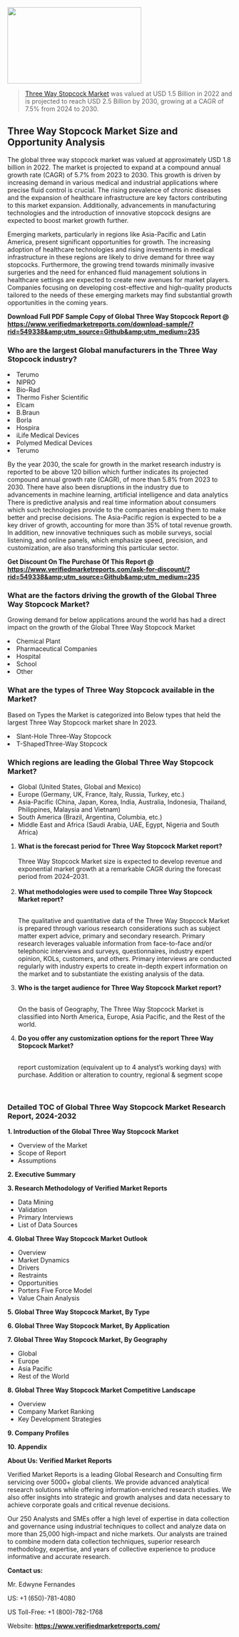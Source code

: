 <img src="https://ffe5etoiles.com/wp-content/uploads/2024/12/MST1-300x171.png" alt="" width="300" height="171" class="alignnone size-medium wp-image-20088" /><blockquote><p><p><a href="https://www.verifiedmarketreports.com/download-sample/?rid=549338&utm_source=Github&utm_medium=235" target="_blank">Three Way Stopcock Market</a> was valued at USD 1.5 Billion in 2022 and is projected to reach USD 2.5 Billion by 2030, growing at a CAGR of 7.5% from 2024 to 2030.</p></blockquote><p><h2>Three Way Stopcock Market Size and Opportunity Analysis</h2><p>The global three way stopcock market was valued at approximately USD 1.8 billion in 2022. The market is projected to expand at a compound annual growth rate (CAGR) of 5.7% from 2023 to 2030. This growth is driven by increasing demand in various medical and industrial applications where precise fluid control is crucial. The rising prevalence of chronic diseases and the expansion of healthcare infrastructure are key factors contributing to this market expansion. Additionally, advancements in manufacturing technologies and the introduction of innovative stopcock designs are expected to boost market growth further.</p><p>Emerging markets, particularly in regions like Asia-Pacific and Latin America, present significant opportunities for growth. The increasing adoption of healthcare technologies and rising investments in medical infrastructure in these regions are likely to drive demand for three way stopcocks. Furthermore, the growing trend towards minimally invasive surgeries and the need for enhanced fluid management solutions in healthcare settings are expected to create new avenues for market players. Companies focusing on developing cost-effective and high-quality products tailored to the needs of these emerging markets may find substantial growth opportunities in the coming years.</p></p><p class=""><strong>Download Full PDF Sample Copy of Global Three Way Stopcock Report @ <a href="https://www.verifiedmarketreports.com/download-sample/?rid=549338&amp;utm_source=Github&amp;utm_medium=235" target="_blank">https://www.verifiedmarketreports.com/download-sample/?rid=549338&amp;utm_source=Github&amp;utm_medium=235</a></strong></p><h3 id="" class="">Who are the largest Global manufacturers in the Three Way Stopcock industry?</h3><p><li>Terumo</li><li> NIPRO</li><li> Bio-Rad</li><li> Thermo Fisher Scientific</li><li> Elcam</li><li> B.Braun</li><li> Borla</li><li> Hospira</li><li> iLife Medical Devices</li><li> Polymed Medical Devices</li><li> Terumo</li></p><div class=""><div class="" dir="" data-message-author-role="" data-message-id="" data-message-model-slug=""><div class=""><div class=""><div class=""><div class="" dir="" data-message-author-role="" data-message-id="" data-message-model-slug=""><div class=""><div class=""><p>By the year 2030, the scale for growth in the market research industry is reported to be above 120 billion which further indicates its projected compound annual growth rate (CAGR), of more than 5.8% from 2023 to 2030. There have also been disruptions in the industry due to advancements in machine learning, artificial intelligence and data analytics There is predictive analysis and real time information about consumers which such technologies provide to the companies enabling them to make better and precise decisions. The Asia-Pacific region is expected to be a key driver of growth, accounting for more than 35% of total revenue growth. In addition, new innovative techniques such as mobile surveys, social listening, and online panels, which emphasize speed, precision, and customization, are also transforming this particular sector.</p><p><strong>Get Discount On The Purchase Of This Report @&nbsp; <a href="https://www.verifiedmarketreports.com/ask-for-discount/?rid=549338&amp;utm_source=Github&amp;utm_medium=235" target="_blank">https://www.verifiedmarketreports.com/ask-for-discount/?rid=549338&amp;utm_source=Github&amp;utm_medium=235</a></strong></p></div></div></div></div></div></div></div></div><h3 id="" class="">What are the factors driving the growth of the Global Three Way Stopcock Market?</h3><p id="" class="">Growing demand for below applications around the world has had a direct impact on the growth of the Global Three Way Stopcock Market</p><p id="" class=""><li>Chemical Plant</li><li> Pharmaceutical Companies</li><li> Hospital</li><li> School</li><li> Other</li></p><h3 id="" class="">What are the types of Three Way Stopcock available in the Market?</h3><p id="" class="">Based on Types the Market is categorized into Below types that held the largest Three Way Stopcock market share In 2023.</p><p id="" class=""><li>Slant-Hole Three-Way Stopcock</li><li> T-ShapedThree-Way Stopcock</li></p><h3 id="" class="">Which regions are leading the Global Three Way Stopcock Market?</h3><ul><li>Global (United States, Global and Mexico)</li><li>Europe (Germany, UK, France, Italy, Russia, Turkey, etc.)</li><li>Asia-Pacific (China, Japan, Korea, India, Australia, Indonesia, Thailand, Philippines, Malaysia and Vietnam)</li><li>South America (Brazil, Argentina, Columbia, etc.)</li><li>Middle East and Africa (Saudi Arabia, UAE, Egypt, Nigeria and South Africa)</li></ul><p><ol><li><strong>What is the forecast period for Three Way Stopcock Market report?<br /></strong><br /><span data-sheets-root="1" data-sheets-value="{&quot;1&quot;:2,&quot;2&quot;:&quot;XXXX size is expected to develop revenue and exponential market growth at a remarkable CAGR during the forecast period from 2024&ndash;2030.&quot;}" data-sheets-userformat="{&quot;2&quot;:12674,&quot;4&quot;:{&quot;1&quot;:2,&quot;2&quot;:16776960},&quot;10&quot;:2,&quot;11&quot;:0,&quot;15&quot;:&quot;Arial&quot;,&quot;16&quot;:12}">Three Way Stopcock Market size is expected to develop revenue and exponential market growth at a remarkable CAGR during the forecast period from 2024&ndash;2031.</span><br /><br /></li><li><strong>What methodologies were used to compile Three Way Stopcock Market report?<br /><br /></strong><p>The qualitative and quantitative data of the&nbsp;Three Way Stopcock Market is prepared through various research considerations such as subject matter expert advice, primary and secondary research. Primary research leverages valuable information from face-to-face and/or telephonic interviews and surveys, questionnaires, industry expert opinion, KOLs, customers, and others. Primary interviews are conducted regularly with industry experts to create in-depth expert information on the market and to substantiate the existing analysis of the data.&nbsp;</p></li><li><strong>Who is the target audience for Three Way Stopcock Market report?<br /><br /></strong><p>On the basis of Geography, The&nbsp;Three Way Stopcock Market is classified into North America, Europe, Asia Pacific, and the Rest of the world.</p></li><li><strong>Do you offer any customization options for the report Three Way Stopcock Market?<br /><br /></strong><p>report customization (equivalent up to 4 analyst&rsquo;s working days) with purchase. Addition or alteration to country, regional &amp; segment scope</p><p>&nbsp;</p></li></ol></p><h3 id="" class="">Detailed TOC of Global Three Way Stopcock Market Research Report, 2024-2032</h3><p id="" class=""><strong>1. Introduction of the Global Three Way Stopcock Market</strong></p><ul><li>Overview of the Market</li><li>Scope of Report</li><li>Assumptions</li></ul><p id="" class=""><strong>2. Executive Summary</strong></p><p id="" class=""><strong>3. Research Methodology of&nbsp;Verified Market Reports</strong></p><ul><li>Data Mining</li><li>Validation</li><li>Primary Interviews</li><li>List of Data Sources</li></ul><p id="" class=""><strong>4. Global Three Way Stopcock Market Outlook</strong></p><ul><li>Overview</li><li>Market Dynamics</li><li>Drivers</li><li>Restraints</li><li>Opportunities</li><li>Porters Five Force Model</li><li>Value Chain Analysis</li></ul><p id="" class=""><strong>5. Global Three Way Stopcock Market, By&nbsp;Type</strong></p><p id="" class=""><strong>6. Global Three Way Stopcock Market, By Application</strong></p><p id="" class=""><strong>7. Global Three Way Stopcock Market, By Geography</strong></p><ul><li>Global</li><li>Europe</li><li>Asia Pacific</li><li>Rest of the World</li></ul><p id="" class=""><strong>8. Global Three Way Stopcock Market Competitive Landscape</strong></p><ul><li>Overview</li><li>Company Market Ranking</li><li>Key Development Strategies</li></ul><p id="" class=""><strong>9. Company Profiles</strong></p><p id="" class=""><strong>10. Appendix</strong></p><p id="" class=""><strong>About Us: Verified Market Reports</strong></p><p id="" class="">Verified Market Reports is a leading Global Research and Consulting firm servicing over 5000+ global clients. We provide advanced analytical research solutions while offering information-enriched research studies. We also offer insights into strategic and growth analyses and data necessary to achieve corporate goals and critical revenue decisions.</p><p id="" class="">Our 250 Analysts and SMEs offer a high level of expertise in data collection and governance using industrial techniques to collect and analyze data on more than 25,000 high-impact and niche markets. Our analysts are trained to combine modern data collection techniques, superior research methodology, expertise, and years of collective experience to produce informative and accurate research.</p><p id="" class=""><strong>Contact us:</strong></p><p id="" class="">Mr. Edwyne Fernandes</p><p id="" class="">US: +1 (650)-781-4080</p><p id="" class="">US Toll-Free: +1 (800)-782-1768</p><p id="" class="">Website: <a target="" data-test-app-aware-link=""><strong>https://www.verifiedmarketreports.com/</strong></a></p>
